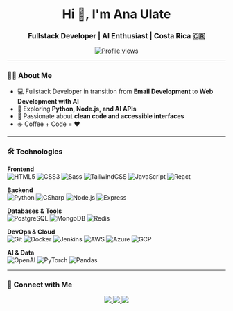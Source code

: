 <h1 align="center">Hi 👋, I'm Ana Ulate</h1>
<h3 align="center">Fullstack Developer | AI Enthusiast | Costa Rica 🇨🇷</h3>

<p align="center">
  <a href="https://github.com/aulate-dev">
    <img src="https://komarev.com/ghpvc/?username=aulate-dev&label=Profile%20views&color=0e75b6&style=flat" alt="Profile views" />
  </a>
</p>

---

### 👩‍💻 **About Me**
- 💻 Fullstack Developer in transition from **Email Development** to **Web Development with AI**  
- 🌱 Exploring **Python, Node.js, and AI APIs**  
- 🧠 Passionate about **clean code and accessible interfaces**  
- ☕ Coffee + Code = ❤️  

---

### 🛠️ **Technologies**

**Frontend**  
![HTML5](https://img.shields.io/badge/HTML5-E34F26?logo=html5&logoColor=white)
![CSS3](https://img.shields.io/badge/CSS3-1572B6?logo=css3&logoColor=white)
![Sass](https://img.shields.io/badge/Sass-CC6699?logo=sass&logoColor=white)
![TailwindCSS](https://img.shields.io/badge/TailwindCSS-06B6D4?logo=tailwindcss&logoColor=white)
![JavaScript](https://img.shields.io/badge/JavaScript-F7DF1E?logo=javascript&logoColor=black)
![React](https://img.shields.io/badge/React-20232A?logo=react&logoColor=61DAFB)

**Backend**  
![Python](https://img.shields.io/badge/Python-3776AB?logo=python&logoColor=white)
![CSharp](https://img.shields.io/badge/C%23-239120?logo=c-sharp&logoColor=white)
![Node.js](https://img.shields.io/badge/Node.js-43853D?logo=node.js&logoColor=white)
![Express](https://img.shields.io/badge/Express-000000?logo=express&logoColor=white)

**Databases & Tools**  
![PostgreSQL](https://img.shields.io/badge/PostgreSQL-316192?logo=postgresql&logoColor=white)
![MongoDB](https://img.shields.io/badge/MongoDB-47A248?logo=mongodb&logoColor=white)
![Redis](https://img.shields.io/badge/Redis-DC382D?logo=redis&logoColor=white)

**DevOps & Cloud**  
![Git](https://img.shields.io/badge/Git-F05032?logo=git&logoColor=white)
![Docker](https://img.shields.io/badge/Docker-2496ED?logo=docker&logoColor=white)
![Jenkins](https://img.shields.io/badge/Jenkins-D24939?logo=jenkins&logoColor=white)
![AWS](https://img.shields.io/badge/AWS-232F3E?logo=amazon-aws&logoColor=white)
![Azure](https://img.shields.io/badge/Azure-0078D4?logo=microsoft-azure&logoColor=white)
![GCP](https://img.shields.io/badge/GCP-4285F4?logo=google-cloud&logoColor=white)

**AI & Data**  
![OpenAI](https://img.shields.io/badge/OpenAI-412991?logo=openai&logoColor=white)
![PyTorch](https://img.shields.io/badge/PyTorch-EE4C2C?logo=pytorch&logoColor=white)
![Pandas](https://img.shields.io/badge/Pandas-150458?logo=pandas&logoColor=white)

---

### 🤝 **Connect with Me**
<p align="center">
  <a href="https://linkedin.com/in/anaulate">
    <img src="https://img.shields.io/badge/LinkedIn-0A66C2?logo=linkedin&logoColor=white" />
  </a>
  <a href="mailto:anaelenaulatesalas@gmail.com">
    <img src="https://img.shields.io/badge/Email-D14836?logo=gmail&logoColor=white" />
  </a>
  <a href="https://dev.to/aulate">
    <img src="https://img.shields.io/badge/DEV.to-0A0A0A?logo=dev.to&logoColor=white" />
  </a>
</p>

